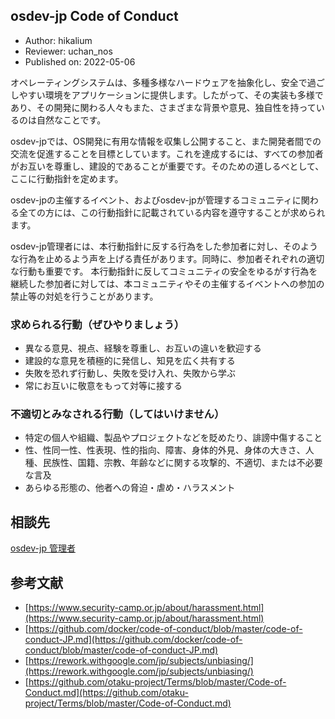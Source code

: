 ## osdev-jp Code of Conduct

- Author: hikalium
- Reviewer: uchan_nos
- Published on: 2022-05-06


オペレーティングシステムは、多種多様なハードウェアを抽象化し、安全で過ごしやすい環境をアプリケーションに提供します。したがって、その実装も多様であり、その開発に関わる人々もまた、さまざまな背景や意見、独自性を持っているのは自然なことです。

osdev-jpでは、OS開発に有用な情報を収集し公開すること、また開発者間での交流を促進することを目標としています。これを達成するには、すべての参加者がお互いを尊重し、建設的であることが重要です。そのための道しるべとして、ここに行動指針を定めます。

osdev-jpの主催するイベント、およびosdev-jpが管理するコミュニティに関わる全ての方には、この行動指針に記載されている内容を遵守することが求められます。

osdev-jp管理者には、本行動指針に反する行為をした参加者に対し、そのような行為を止めるよう声を上げる責任があります。同時に、参加者それぞれの適切な行動も重要です。
本行動指針に反してコミュニティの安全をゆるがす行為を継続した参加者に対しては、本コミュニティやその主催するイベントへの参加の禁止等の対処を行うことがあります。

### 求められる行動（ぜひやりましょう）

- 異なる意見、視点、経験を尊重し、お互いの違いを歓迎する
- 建設的な意見を積極的に発信し、知見を広く共有する
- 失敗を恐れず行動し、失敗を受け入れ、失敗から学ぶ
- 常にお互いに敬意をもって対等に接する

### 不適切とみなされる行動（してはいけません）
- 特定の個人や組織、製品やプロジェクトなどを貶めたり、誹謗中傷すること
- 性、性同一性、性表現、性的指向、障害、身体的外見、身体の大きさ、人種、民族性、国籍、宗教、年齢などに関する攻撃的、不適切、または不必要な言及
- あらゆる形態の、他者への脅迫・虐め・ハラスメント

## 相談先

[osdev-jp 管理者](https://github.com/orgs/osdev-jp/people)

## 参考文献
- [https://www.security-camp.or.jp/about/harassment.html](https://www.security-camp.or.jp/about/harassment.html)
- [https://github.com/docker/code-of-conduct/blob/master/code-of-conduct-JP.md](https://github.com/docker/code-of-conduct/blob/master/code-of-conduct-JP.md)
- [https://rework.withgoogle.com/jp/subjects/unbiasing/](https://rework.withgoogle.com/jp/subjects/unbiasing/) 
- [https://github.com/otaku-project/Terms/blob/master/Code-of-Conduct.md](https://github.com/otaku-project/Terms/blob/master/Code-of-Conduct.md)
